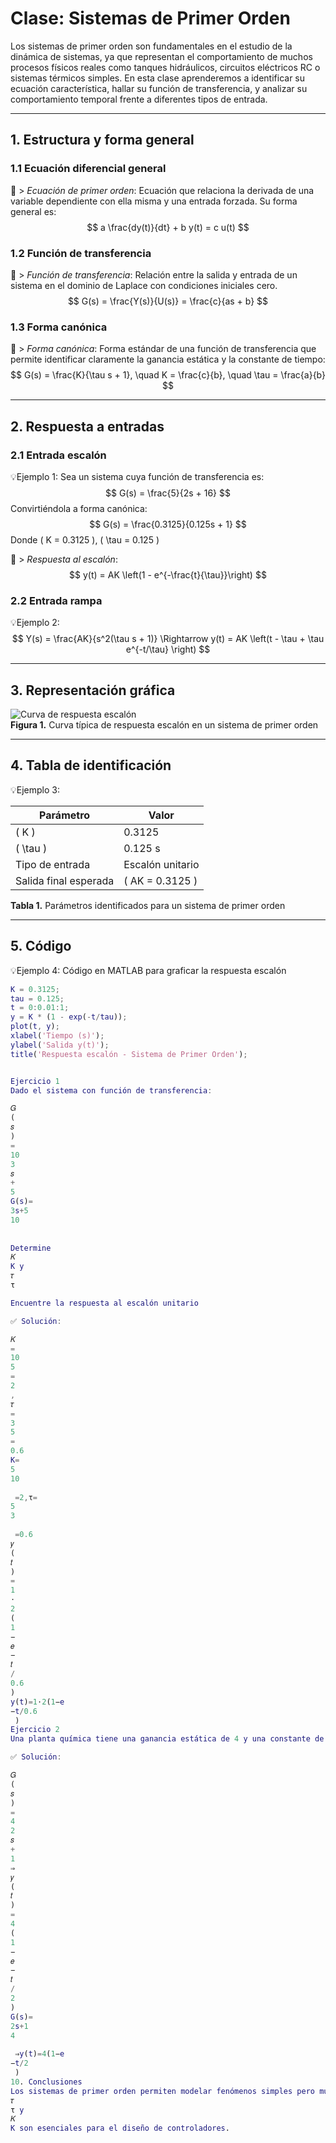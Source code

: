 # Clase: Sistemas de Primer Orden

Los sistemas de primer orden son fundamentales en el estudio de la dinámica de sistemas, ya que representan el comportamiento de muchos procesos físicos reales como tanques hidráulicos, circuitos eléctricos RC o sistemas térmicos simples. En esta clase aprenderemos a identificar su ecuación característica, hallar su función de transferencia, y analizar su comportamiento temporal frente a diferentes tipos de entrada.

---

## 1. Estructura y forma general

### 1.1 Ecuación diferencial general

🔑 > *Ecuación de primer orden*: Ecuación que relaciona la derivada de una variable dependiente con ella misma y una entrada forzada. Su forma general es:
$$
a \frac{dy(t)}{dt} + b y(t) = c u(t)
$$

### 1.2 Función de transferencia

🔑 > *Función de transferencia*: Relación entre la salida y entrada de un sistema en el dominio de Laplace con condiciones iniciales cero.
$$
G(s) = \frac{Y(s)}{U(s)} = \frac{c}{as + b}
$$

### 1.3 Forma canónica

🔑 > *Forma canónica*: Forma estándar de una función de transferencia que permite identificar claramente la ganancia estática y la constante de tiempo:
$$
G(s) = \frac{K}{\tau s + 1}, \quad K = \frac{c}{b}, \quad \tau = \frac{a}{b}
$$

---

## 2. Respuesta a entradas

### 2.1 Entrada escalón

💡Ejemplo 1:
Sea un sistema cuya función de transferencia es:
$$
G(s) = \frac{5}{2s + 16}
$$
Convirtiéndola a forma canónica:
$$
G(s) = \frac{0.3125}{0.125s + 1}
$$
Donde \( K = 0.3125 \), \( \tau = 0.125 \)

🔑 > *Respuesta al escalón*:
$$
y(t) = AK \left(1 - e^{-\frac{t}{\tau}}\right)
$$

### 2.2 Entrada rampa

💡Ejemplo 2:
$$
Y(s) = \frac{AK}{s^2(\tau s + 1)} \Rightarrow y(t) = AK \left(t - \tau + \tau e^{-t/\tau} \right)
$$

---

## 3. Representación gráfica

![Curva de respuesta escalón](imagenes/respuesta_orden1.png)  
**Figura 1.** Curva típica de respuesta escalón en un sistema de primer orden

---

## 4. Tabla de identificación

💡Ejemplo 3:

| Parámetro | Valor     |
|-----------|-----------|
| \( K \)   | 0.3125    |
| \( \tau \)| 0.125 s   |
| Tipo de entrada | Escalón unitario |
| Salida final esperada | \( AK = 0.3125 \) |

**Tabla 1.** Parámetros identificados para un sistema de primer orden

---

## 5. Código

💡Ejemplo 4: Código en MATLAB para graficar la respuesta escalón
```matlab
K = 0.3125;
tau = 0.125;
t = 0:0.01:1;
y = K * (1 - exp(-t/tau));
plot(t, y);
xlabel('Tiempo (s)');
ylabel('Salida y(t)');
title('Respuesta escalón - Sistema de Primer Orden');


Ejercicio 1
Dado el sistema con función de transferencia:

𝐺
(
𝑠
)
=
10
3
𝑠
+
5
G(s)= 
3s+5
10
​
 
Determine 
𝐾
K y 
𝜏
τ

Encuentre la respuesta al escalón unitario

✅ Solución:

𝐾
=
10
5
=
2
,
𝜏
=
3
5
=
0.6
K= 
5
10
​
 =2,τ= 
5
3
​
 =0.6
𝑦
(
𝑡
)
=
1
⋅
2
(
1
−
𝑒
−
𝑡
/
0.6
)
y(t)=1⋅2(1−e 
−t/0.6
 )
Ejercicio 2
Una planta química tiene una ganancia estática de 4 y una constante de tiempo de 2 s. Obtenga la función de transferencia y la respuesta al escalón unitario.

✅ Solución:

𝐺
(
𝑠
)
=
4
2
𝑠
+
1
⇒
𝑦
(
𝑡
)
=
4
(
1
−
𝑒
−
𝑡
/
2
)
G(s)= 
2s+1
4
​
 ⇒y(t)=4(1−e 
−t/2
 )
10. Conclusiones
Los sistemas de primer orden permiten modelar fenómenos simples pero muy representativos de la realidad. El análisis de su función de transferencia y respuesta a entradas estándar (escalón, rampa) nos da herramientas clave para predecir el comportamiento de un sistema. Los parámetros 
𝜏
τ y 
𝐾
K son esenciales para el diseño de controladores.

